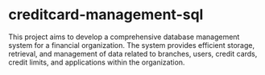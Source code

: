 # creditcard-management-sql
This project aims to develop a comprehensive database management system for a financial organization. The system provides efficient storage, retrieval, and management of data related to branches, users, credit cards, credit limits, and applications within the organization. 
